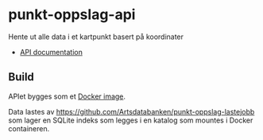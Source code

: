 # punkt-oppslag-api

Hente ut alle data i et kartpunkt basert på koordinater

- [API documentation](http://punkt.artsdatabanken.no/)

## Build

APIet bygges som et [Docker image](https://cloud.docker.com/u/artsdatabanken/repository/docker/artsdatabanken/punkt-oppslag-api).

Data lastes av https://github.com/Artsdatabanken/punkt-oppslag-lastejobb som lager en SQLite indeks som legges i en katalog som mountes i Docker containeren.

